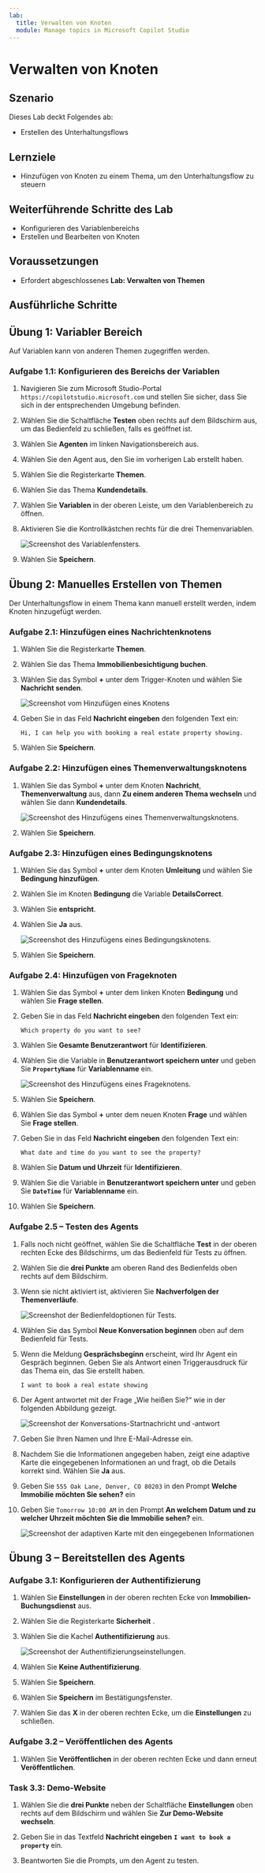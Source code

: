 ```yaml
---
lab:
  title: Verwalten von Knoten
  module: Manage topics in Microsoft Copilot Studio
---
```


# Verwalten von Knoten

## Szenario

Dieses Lab deckt Folgendes ab:

- Erstellen des Unterhaltungsflows

## Lernziele

- Hinzufügen von Knoten zu einem Thema, um den Unterhaltungsflow zu steuern

## Weiterführende Schritte des Lab

- Konfigurieren des Variablenbereichs
- Erstellen und Bearbeiten von Knoten
  
## Voraussetzungen

- Erfordert abgeschlossenes **Lab: Verwalten von Themen**

## Ausführliche Schritte

## Übung 1: Variabler Bereich

Auf Variablen kann von anderen Themen zugegriffen werden.

### Aufgabe 1.1: Konfigurieren des Bereichs der Variablen

1. Navigieren Sie zum Microsoft Studio-Portal `https://copilotstudio.microsoft.com` und stellen Sie sicher, dass Sie sich in der entsprechenden Umgebung befinden.

1. Wählen Sie die Schaltfläche **Testen** oben rechts auf dem Bildschirm aus, um das Bedienfeld zu schließen, falls es geöffnet ist.

1. Wählen Sie **Agenten** im linken Navigationsbereich aus.

1. Wählen Sie den Agent aus, den Sie im vorherigen Lab erstellt haben.

1. Wählen Sie die Registerkarte **Themen**.

1. Wählen Sie das Thema **Kundendetails**.

1. Wählen Sie **Variablen** in der oberen Leiste, um den Variablenbereich zu öffnen.

1. Aktivieren Sie die Kontrollkästchen rechts für die drei Themenvariablen.

    ![Screenshot des Variablenfensters.](../media/variables-pane.png)

1. Wählen Sie **Speichern**.

## Übung 2: Manuelles Erstellen von Themen

Der Unterhaltungsflow in einem Thema kann manuell erstellt werden, indem Knoten hinzugefügt werden.

### Aufgabe 2.1: Hinzufügen eines Nachrichtenknotens

1. Wählen Sie die Registerkarte **Themen**.

1. Wählen Sie das Thema **Immobilienbesichtigung buchen**.

1. Wählen Sie das Symbol **+** unter dem Trigger-Knoten und wählen Sie **Nachricht senden**.

    ![Screenshot vom Hinzufügen eines Knotens](../media/add-node.png)

1. Geben Sie in das Feld **Nachricht eingeben** den folgenden Text ein:

    `Hi, I can help you with booking a real estate property showing.`

1. Wählen Sie **Speichern**.

### Aufgabe 2.2: Hinzufügen eines Themenverwaltungsknotens

1. Wählen Sie das Symbol **+** unter dem Knoten **Nachricht**, **Themenverwaltung** aus, dann **Zu einem anderen Thema wechseln** und wählen Sie dann **Kundendetails**.

    ![Screenshot des Hinzufügens eines Themenverwaltungsknotens.](../media/topic-management-node.png)

1. Wählen Sie **Speichern**.

### Aufgabe 2.3: Hinzufügen eines Bedingungsknotens

1. Wählen Sie das Symbol **+** unter dem Knoten **Umleitung** und wählen Sie **Bedingung hinzufügen**.

1. Wählen Sie im Knoten **Bedingung** die Variable **DetailsCorrect**.

1. Wählen Sie **entspricht**.

1. Wählen Sie **Ja** aus.

    ![Screenshot des Hinzufügens eines Bedingungsknotens.](../media/condition-node.png)

1. Wählen Sie **Speichern**.

### Aufgabe 2.4: Hinzufügen von Frageknoten

1. Wählen Sie das Symbol **+** unter dem linken Knoten **Bedingung** und wählen Sie **Frage stellen**.

1. Geben Sie in das Feld **Nachricht eingeben** den folgenden Text ein:

    `Which property do you want to see?`

1. Wählen Sie **Gesamte Benutzerantwort** für **Identifizieren**.

1. Wählen Sie die Variable in **Benutzerantwort speichern unter** und geben Sie **`PropertyName`** für **Variablenname** ein.

    ![Screenshot des Hinzufügens eines Frageknotens.](../media/question-node-2.png)

1. Wählen Sie **Speichern**.

1. Wählen Sie das Symbol **+** unter dem neuen Knoten **Frage** und wählen Sie **Frage stellen**.

1. Geben Sie in das Feld **Nachricht eingeben** den folgenden Text ein:

    `What date and time do you want to see the property?`

1. Wählen Sie **Datum und Uhrzeit** für **Identifizieren**.

1. Wählen Sie die Variable in **Benutzerantwort speichern unter** und geben Sie **`DateTime`** für **Variablenname** ein.

1. Wählen Sie **Speichern**.

### Aufgabe 2.5 – Testen des Agents

1. Falls noch nicht geöffnet, wählen Sie die Schaltfläche **Test** in der oberen rechten Ecke des Bildschirms, um das Bedienfeld für Tests zu öffnen.

1. Wählen Sie die **drei Punkte** am oberen Rand des Bedienfelds oben rechts auf dem Bildschirm.

1. Wenn sie nicht aktiviert ist, aktivieren Sie **Nachverfolgen der Themenverläufe**.

    ![Screenshot der Bedienfeldoptionen für Tests.](../media/test-pane-options.png)

1. Wählen Sie das Symbol **Neue Konversation beginnen** oben auf dem Bedienfeld für Tests.

1. Wenn die Meldung **Gesprächsbeginn** erscheint, wird Ihr Agent ein Gespräch beginnen. Geben Sie als Antwort einen Triggerausdruck für das Thema ein, das Sie erstellt haben.

    `I want to book a real estate showing`

1. Der Agent antwortet mit der Frage „Wie heißen Sie?“ wie in der folgenden Abbildung gezeigt.

    ![Screenshot der Konversations-Startnachricht und ‑antwort](../media/conversation-start-message.png)

1. Geben Sie Ihren Namen und Ihre E-Mail-Adresse ein.

1. Nachdem Sie die Informationen angegeben haben, zeigt eine adaptive Karte die eingegebenen Informationen an und fragt, ob die Details korrekt sind. Wählen Sie **Ja** aus.

1. Geben Sie `555 Oak Lane, Denver, CO 80203` in den Prompt **Welche Immobilie möchten Sie sehen?** ein

1. Geben Sie `Tomorrow 10:00 AM` in den Prompt **An welchem Datum und zu welcher Uhrzeit möchten Sie die Immobilie sehen?** ein.

    ![Screenshot der adaptiven Karte mit den eingegebenen Informationen](../media/adaptive-card-information.png)

## Übung 3 – Bereitstellen des Agents

### Aufgabe 3.1: Konfigurieren der Authentifizierung

1. Wählen Sie **Einstellungen** in der oberen rechten Ecke von **Immobilien-Buchungsdienst** aus.

1. Wählen Sie die Registerkarte **Sicherheit** .

1. Wählen Sie die Kachel **Authentifizierung** aus.

    ![Screenshot der Authentifizierungseinstellungen.](../media/configure-authentication.png)

1. Wählen Sie **Keine Authentifizierung**.

1. Wählen Sie **Speichern**.

1. Wählen Sie **Speichern** im Bestätigungsfenster.

1. Wählen Sie das **X** in der oberen rechten Ecke, um die **Einstellungen** zu schließen.

### Aufgabe 3.2 – Veröffentlichen des Agents

1. Wählen Sie **Veröffentlichen** in der oberen rechten Ecke und dann erneut **Veröffentlichen**.

### Task 3.3: Demo-Website

1. Wählen Sie die **drei Punkte** neben der Schaltfläche **Einstellungen** oben rechts auf dem Bildschirm und wählen Sie **Zur Demo-Website wechseln**.

1. Geben Sie in das Textfeld **Nachricht eingeben** **`I want to book a property`** ein.

1. Beantworten Sie die Prompts, um den Agent zu testen.
